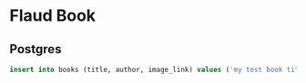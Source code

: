 # Flaud Book

## Postgres

```sql
insert into books (title, author, image_link) values ('my test book title', 'author name', 's3_link');
```
